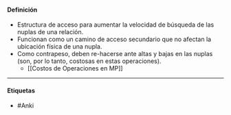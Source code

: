 #### Definición
- Estructura de acceso para aumentar la velocidad de búsqueda de las nuplas de una relación.
- Funcionan como un camino de acceso secundario que no afectan la ubicación física de una nupla.
- Como contrapeso, deben re-hacerse ante altas y bajas en las nuplas (son, por lo tanto, costosas en estas operaciones).
	- [[Costos de Operaciones en MP]]
***
#### Etiquetas
- #Anki 